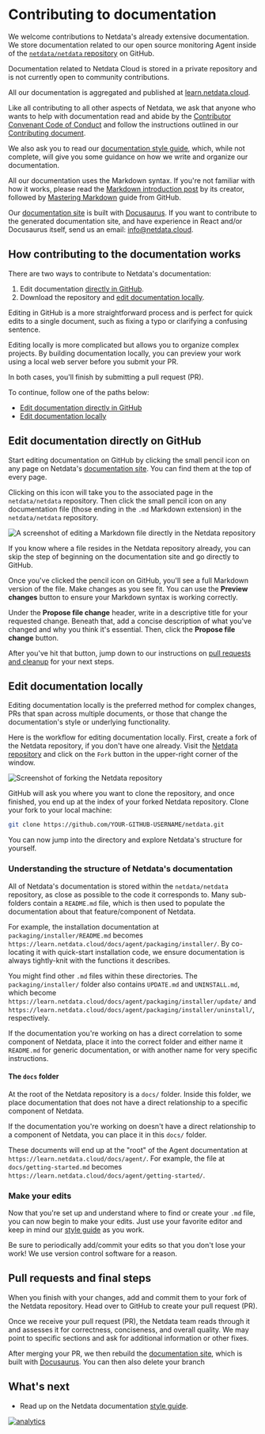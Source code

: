<!--
title: "Contributing to documentation"
description: "Want to contribute to Netdata's documentation? This guide will set you up with the tools to help others learn about health and performance monitoring."
custom_edit_url: https://github.com/netdata/netdata/edit/master/docs/contributing/contributing-documentation.md
-->

# Contributing to documentation

We welcome contributions to Netdata's already extensive documentation. We store documentation related to our open source
monitoring Agent inside of the [`netdata/netdata` repository](https://github.com/netdata/netdata) on GitHub.

Documentation related to Netdata Cloud is stored in a private repository and is not currently open to community
contributions.

All our documentation is aggregated and published at [learn.netdata.cloud](https://learn.netdata.cloud/).

Like all contributing to all other aspects of Netdata, we ask that anyone who wants to help with documentation read and
abide by the [Contributor Convenant Code of Conduct](https://github.com/netdata/netdata/blob/master/CODE_OF_CONDUCT.md) and follow the
instructions outlined in our [Contributing document](https://github.com/netdata/netdata/blob/master/CONTRIBUTING.md).

We also ask you to read our [documentation style guide](/docs/contributing/style-guide.md), which, while not complete,
will give you some guidance on how we write and organize our documentation.

All our documentation uses the Markdown syntax. If you're not familiar with how it works, please read the [Markdown
introduction post](https://daringfireball.net/projects/markdown/) by its creator, followed by [Mastering
Markdown](https://guides.github.com/features/mastering-markdown/) guide from GitHub.

Our [documentation site](https://learn.netdata.cloud/) is built with [Docusaurus](https://v2.docusaurus.io/). If you
want to contribute to the generated documentation site, and have experience in React and/or Docusaurus itself, send us
an email: [info@netdata.cloud](mailto:info@netdata.cloud).

## How contributing to the documentation works

There are two ways to contribute to Netdata's documentation: 

1.  Edit documentation [directly in GitHub](#edit-documentation-directly-on-github).
2.  Download the repository and [edit documentation locally](#edit-documentation-locally).

Editing in GitHub is a more straightforward process and is perfect for quick edits to a single document, such as fixing
a typo or clarifying a confusing sentence.

Editing locally is more complicated but allows you to organize complex projects. By building documentation locally, you
can preview your work using a local web server before you submit your PR.

In both cases, you'll finish by submitting a pull request (PR).

To continue, follow one of the paths below:

-   [Edit documentation directly in GitHub](#edit-documentation-directly-on-github)
-   [Edit documentation locally](#edit-documentation-locally)

## Edit documentation directly on GitHub

Start editing documentation on GitHub by clicking the small pencil icon on any page on Netdata's [documentation
site](https://learn.netdata.cloud/). You can find them at the top of every page.

Clicking on this icon will take you to the associated page in the `netdata/netdata` repository. Then click the small
pencil icon on any documentation file (those ending in the `.md` Markdown extension) in the `netdata/netdata`
repository.

![A screenshot of editing a Markdown file directly in the Netdata
repository](https://user-images.githubusercontent.com/1153921/59637188-10426d00-910a-11e9-99f2-ec564d6fb7d5.png)

If you know where a file resides in the Netdata repository already, you can skip the step of beginning on the
documentation site and go directly to GitHub.

Once you've clicked the pencil icon on GitHub, you'll see a full Markdown version of the file. Make changes as you see
fit. You can use the **Preview changes** button to ensure your Markdown syntax is working correctly.

Under the **Propose file change** header, write in a descriptive title for your requested change. Beneath that, add a
concise description of what you've changed and why you think it's essential. Then, click the **Propose file change**
button.

After you've hit that button, jump down to our instructions on [pull requests and
cleanup](#pull-requests-and-final-steps) for your next steps.

## Edit documentation locally

Editing documentation locally is the preferred method for complex changes, PRs that span across multiple documents, or
those that change the documentation's style or underlying functionality.

Here is the workflow for editing documentation locally. First, create a fork of the Netdata repository, if you don't
have one already. Visit the [Netdata repository](https://github.com/netdata/netdata) and click on the `Fork` button in
the upper-right corner of the window.

![Screenshot of forking the Netdata
repository](https://user-images.githubusercontent.com/1153921/59873572-25f5a380-9351-11e9-92a4-a681fe4a2ed9.png)

GitHub will ask you where you want to clone the repository, and once finished, you end up at the index of your forked
Netdata repository. Clone your fork to your local machine:

```bash
git clone https://github.com/YOUR-GITHUB-USERNAME/netdata.git
```

You can now jump into the directory and explore Netdata's structure for yourself.

### Understanding the structure of Netdata's documentation

All of Netdata's documentation is stored within the `netdata/netdata` repository, as close as possible to the code it
corresponds to. Many sub-folders contain a `README.md` file, which is then used to populate the documentation about that
feature/component of Netdata.

For example, the installation documentation at `packaging/installer/README.md` becomes
`https://learn.netdata.cloud/docs/agent/packaging/installer/`. By co-locating it with quick-start installation code, we
ensure documentation is always tightly-knit with the functions it describes.

You might find other `.md` files within these directories. The `packaging/installer/` folder also contains `UPDATE.md`
and `UNINSTALL.md`, which become `https://learn.netdata.cloud/docs/agent/packaging/installer/update/` and
`https://learn.netdata.cloud/docs/agent/packaging/installer/uninstall/`, respectively.

If the documentation you're working on has a direct correlation to some component of Netdata, place it into the correct
folder and either name it `README.md` for generic documentation, or with another name for very specific instructions.

#### The `docs` folder

At the root of the Netdata repository is a `docs/` folder. Inside this folder, we place documentation that does not have
a direct relationship to a specific component of Netdata.

If the documentation you're working on doesn't have a direct relationship to a component of Netdata, you can place it in
this `docs/` folder.

These documents will end up at the "root" of the Agent documentation at `https://learn.netdata.cloud/docs/agent/`. For
example, the file at `docs/getting-started.md` becomes `https://learn.netdata.cloud/docs/agent/getting-started/`.

### Make your edits

Now that you're set up and understand where to find or create your `.md` file, you can now begin to make your edits.
Just use your favorite editor and keep in mind our [style guide](style-guide.md) as you work.

Be sure to periodically add/commit your edits so that you don't lose your work! We use version control software for a
reason.

## Pull requests and final steps

When you finish with your changes, add and commit them to your fork of the Netdata repository. Head over to GitHub to
create your pull request (PR).

Once we receive your pull request (PR), the Netdata team reads through it and assesses it for correctness, conciseness,
and overall quality. We may point to specific sections and ask for additional information or other fixes.

After merging your PR, we then rebuild the [documentation site](https://learn.netdata.cloud), which is built with
[Docusaurus](https://v2.docusaurus.io/). You can then also delete your branch 

## What's next

-   Read up on the Netdata documentation [style guide](style-guide.md).

[![analytics](https://www.google-analytics.com/collect?v=1&aip=1&t=pageview&_s=1&ds=github&dr=https%3A%2F%2Fgithub.com%2Fnetdata%2Fnetdata&dl=https%3A%2F%2Fmy-netdata.io%2Fgithub%2Fdocs%2Fcontributing%2Fcontributing-documentation&_u=MAC~&cid=5792dfd7-8dc4-476b-af31-da2fdb9f93d2&tid=UA-64295674-3)](<>)

